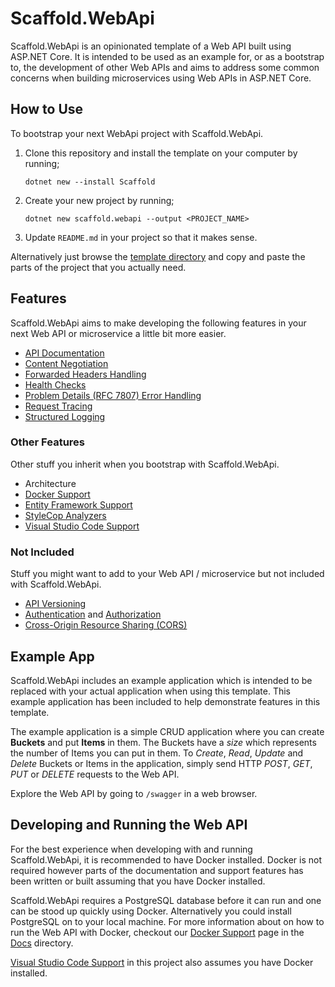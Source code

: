 # Scaffold.WebApi #

Scaffold.WebApi is an opinionated template of a Web API built using ASP.NET Core. It is intended to be used as an example for, or as a bootstrap to, the development of other Web APIs and aims to address some common concerns when building microservices using Web APIs in ASP.NET Core.

## How to Use ##

To bootstrap your next WebApi project with Scaffold.WebApi.

1. Clone this repository and install the template on your computer by running;

    `dotnet new --install Scaffold`

2. Create your new project by running;

    `dotnet new scaffold.webapi --output <PROJECT_NAME>`

3. Update `README.md` in your project so that it makes sense.

Alternatively just browse the [template directory](Scaffold) and copy and paste the parts of the project that you actually need.

## Features ##

Scaffold.WebApi aims to make developing the following features in your next Web API or microservice a little bit more easier.

- [API Documentation](Scaffold/Docs/APIDocumentation.md)
- [Content Negotiation](Scaffold/Docs/ContentNegotiation.md)
- [Forwarded Headers Handling](Scaffold/Docs/ForwardedHeadersHandling.md)
- [Health Checks](Scaffold/Docs/HealthChecks.md)
- [Problem Details (RFC 7807) Error Handling](Scaffold/Docs/ProblemDetails.md)
- [Request Tracing](Scaffold/Docs/RequestTracing.md)
- [Structured Logging](Scaffold/Docs/StructuredLogging.md)

### Other Features ###

Other stuff you inherit when you bootstrap with Scaffold.WebApi.

- Architecture
- [Docker Support](Scaffold/Docs/Docker.md)
- [Entity Framework Support](Scaffold/Docs/EntityFramework.md)
- [StyleCop Analyzers](Scaffold/Docs/StyleCopAnalyzers.md)
- [Visual Studio Code Support](Scaffold/Docs/VisualStudioCode.md)

### Not Included ###

Stuff you might want to add to your Web API / microservice but not included with Scaffold.WebApi.

- [API Versioning](https://github.com/Microsoft/aspnet-api-versioning)
- [Authentication](https://docs.microsoft.com/aspnet/core/security/authentication) and [Authorization](https://docs.microsoft.com/aspnet/core/security/authorization)
- [Cross-Origin Resource Sharing (CORS)](https://docs.microsoft.com/aspnet/core/security/cors)

## Example App ##

Scaffold.WebApi includes an example application which is intended to be replaced with your actual application when using this template. This example application has been included to help demonstrate features in this template.

The example application is a simple CRUD application where you can create **Buckets** and put **Items** in them. The Buckets have a *size* which represents the number of Items you can put in them. To *Create*, *Read*, *Update* and *Delete* Buckets or Items in the application, simply send HTTP *POST*, *GET*, *PUT* or *DELETE* requests to the Web API.

Explore the Web API by going to `/swagger` in a web browser.

## Developing and Running the Web API ##

For the best experience when developing with and running Scaffold.WebApi, it is recommended to have Docker installed. Docker is not required however parts of the documentation and support features has been written or built assuming that you have Docker installed.

Scaffold.WebApi requires a PostgreSQL database before it can run and one can be stood up quickly using Docker. Alternatively you could install PostgreSQL on to your local machine. For more information about on how to run the Web API with Docker, checkout our [Docker Support](Scaffold/Docs/Docker.md) page in the [Docs](Scaffold/Docs) directory.

[Visual Studio Code Support](Scaffold/Docs/VisualStudioCode.md) in this project also assumes you have Docker installed.
